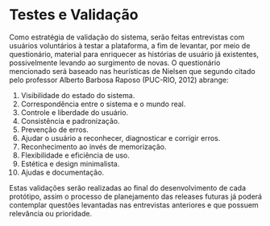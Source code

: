 # Testes e Validação

Como estratégia de validação do sistema, serão feitas entrevistas com usuários voluntários à testar a plataforma, a fim de levantar, por meio de questionário, material para enriquecer as histórias de usuário já existentes, possivelmente levando ao surgimento de novas. O questionário mencionado será baseado nas heurísticas de Nielsen que segundo citado pelo professor Alberto Barbosa Raposo (PUC-RIO, 2012) abrange:

1) Visibilidade do estado do sistema.
2) Correspondência entre o sistema e o mundo real.
3) Controle e liberdade do usuário.
4) Consistência e padronização.
5) Prevenção de erros.
6) Ajudar o usuário a reconhecer, diagnosticar e corrigir erros.
7) Reconhecimento ao invés de memorização.
8) Flexibilidade e eficiência de uso.
9) Estética e design minimalista.
10) Ajudas e documentação.

Estas validações serão realizadas ao final do desenvolvimento de cada protótipo, assim o processo de planejamento das releases futuras já poderá contemplar questões levantadas nas entrevistas anteriores e que possuem relevância ou prioridade.
